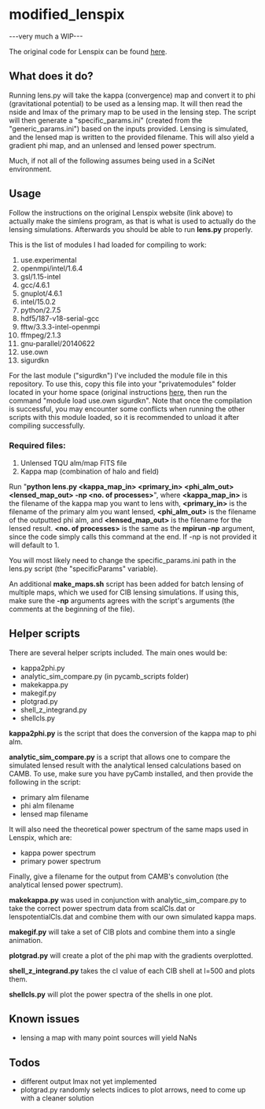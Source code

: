 # modified_lenspix
---very much a WIP---

The original code for Lenspix can be found [here](http://cosmologist.info/lenspix/).

## What does it do?
  Running lens.py will take the kappa (convergence) map and convert it to phi (gravitational potential) to be used as a lensing map. It will then read the nside and lmax of the primary map to be used in the lensing step. The script will then generate a "specific_params.ini" (created from the "generic_params.ini") based on the inputs provided. Lensing is simulated, and the lensed map is written to the provided filename. This will also yield a gradient phi map, and an unlensed and lensed power spectrum.

Much, if not all of the following assumes being used in a SciNet environment.

## Usage

Follow the instructions on the original Lenspix website (link above) to actually make the simlens program, as that is what is used to actually do the lensing simulations. Afterwards you should be able to run __lens.py__ properly.

This is the list of modules I had loaded for compiling to work:

  1) use.experimental
  2) openmpi/intel/1.6.4
  3) gsl/1.15-intel
  4) gcc/4.6.1
  5) gnuplot/4.6.1
  6) intel/15.0.2
  7) python/2.7.5
  8) hdf5/187-v18-serial-gcc
  9) fftw/3.3.3-intel-openmpi
  10) ffmpeg/2.1.3
  11) gnu-parallel/20140622
  12) use.own
  13) sigurdkn

For the last module ("sigurdkn") I've included the module file in this repository. To use this, copy this file into your "privatemodules" folder located in your home space (original instructions [here](https://wiki.scinet.utoronto.ca/wiki/index.php/Installing_your_own_modules#How_to_do_it), then run the command "module load use.own sigurdkn". Note that once the compilation is successful, you may encounter some conflicts when running the other scripts with this module loaded, so it is recommended to unload it after compiling successfully.

### Required files:
1. Unlensed TQU alm/map FITS file
2. Kappa map (combination of halo and field)

Run "__python lens.py <kappa_map_in> <primary_in> <phi_alm_out> <lensed_map_out> -np <no. of processes>__", where __<kappa_map_in>__ is the filename of the kappa map you want to lens with, __<primary_in>__ is the filename of the primary alm you want lensed, __<phi_alm_out>__ is the filename of the outputted phi alm, and __<lensed_map_out>__ is the filename for the lensed result. __<no. of processes>__ is the same as the __mpirun -np__ argument, since the code simply calls this command at the end. If -np is not provided it will default to 1. 

You will most likely need to change the specific_params.ini path in the lens.py script (the "specificParams" variable).

An additional __make_maps.sh__ script has been added for batch lensing of multiple maps, which we used for CIB lensing simulations. If using this, make sure the __-np__ arguments agrees with the script's arguments (the comments at the beginning of the file). 

## Helper scripts
There are several helper scripts included. The main ones would be:
* kappa2phi.py
* analytic_sim_compare.py (in pycamb_scripts folder)
* makekappa.py
* makegif.py
* plotgrad.py
* shell_z_integrand.py
* shellcls.py

__kappa2phi.py__ is the script that does the conversion of the kappa map to phi alm.

__analytic_sim_compare.py__ is a script that allows one to compare the simulated lensed result with the analytical lensed calculations based on CAMB. To use, make sure you have pyCamb installed, and then provide the following in the script:
* primary alm filename
* phi alm filename
* lensed map filename

It will also need the theoretical power spectrum of the same maps used in Lenspix, which are:
* kappa power spectrum
* primary power spectrum

Finally, give a filename for the output from CAMB's convolution (the analytical lensed power spectrum). 

__makekappa.py__ was used in conjunction with analytic_sim_compare.py to take the correct power spectrum data from scalCls.dat or lenspotentialCls.dat and combine them with our own simulated kappa maps.

__makegif.py__ will take a set of CIB plots and combine them into a single animation.

__plotgrad.py__ will create a plot of the phi map with the gradients overplotted.

__shell_z_integrand.py__ takes the cl value of each CIB shell at l=500 and plots them.

__shellcls.py__ will plot the power spectra of the shells in one plot.

## Known issues
* lensing a map with many point sources will yield NaNs

## Todos
* different output lmax not yet implemented
* plotgrad.py randomly selects indices to plot arrows, need to come up with a cleaner solution